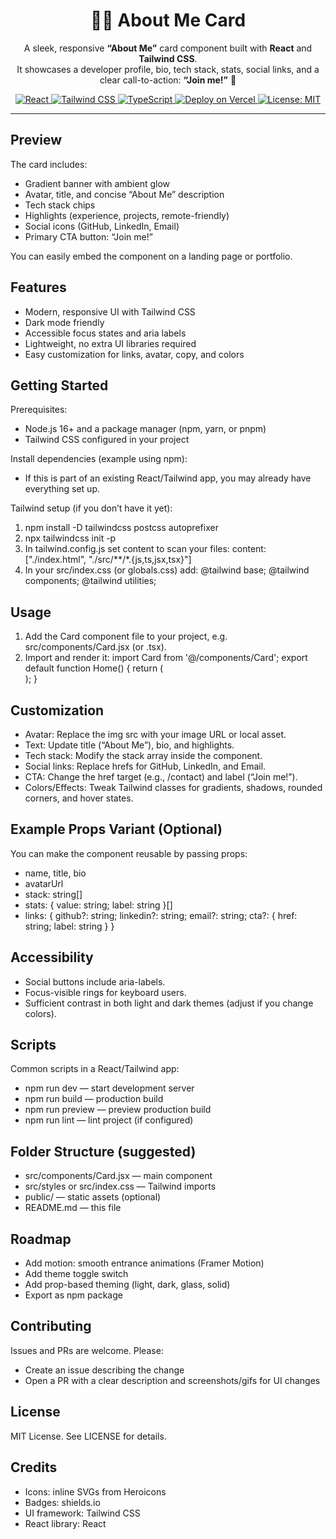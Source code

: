 <h1 align="center">👨‍💻 About Me Card</h1>

<p align="center">
  A sleek, responsive <b>“About Me”</b> card component built with <b>React</b> and <b>Tailwind CSS</b>.<br>
  It showcases a developer profile, bio, tech stack, stats, social links, and a clear call-to-action: <b>“Join me!”</b> 🚀
</p>

<p align="center">
  <!-- Tech Badges -->
  <a href="https://reactjs.org/" target="_blank">
    <img alt="React" src="https://img.shields.io/badge/React-20232A?logo=react&logoColor=61DAFB" />
  </a>
  <a href="https://tailwindcss.com/" target="_blank">
    <img alt="Tailwind CSS" src="https://img.shields.io/badge/Tailwind-0F172A?logo=tailwindcss&logoColor=38BDF8" />
  </a>
  <a href="https://www.typescriptlang.org/" target="_blank">
    <img alt="TypeScript" src="https://img.shields.io/badge/TypeScript-3178C6?logo=typescript&logoColor=fff" />
  </a>
  <a href="https://vercel.com/" target="_blank">
    <img alt="Deploy on Vercel" src="https://img.shields.io/badge/Deploy-Vercel-000?logo=vercel&logoColor=fff" />
  </a>
  <a href="https://opensource.org/licenses/MIT" target="_blank">
    <img alt="License: MIT" src="https://img.shields.io/badge/License-MIT-green.svg" />
  </a>
</p>

---
## Preview

The card includes:
- Gradient banner with ambient glow
- Avatar, title, and concise “About Me” description
- Tech stack chips
- Highlights (experience, projects, remote-friendly)
- Social icons (GitHub, LinkedIn, Email)
- Primary CTA button: “Join me!”

You can easily embed the component on a landing page or portfolio.

## Features

- Modern, responsive UI with Tailwind CSS
- Dark mode friendly
- Accessible focus states and aria labels
- Lightweight, no extra UI libraries required
- Easy customization for links, avatar, copy, and colors

## Getting Started

Prerequisites:
- Node.js 16+ and a package manager (npm, yarn, or pnpm)
- Tailwind CSS configured in your project

Install dependencies (example using npm):
- If this is part of an existing React/Tailwind app, you may already have everything set up.

Tailwind setup (if you don’t have it yet):
1. npm install -D tailwindcss postcss autoprefixer
2. npx tailwindcss init -p
3. In tailwind.config.js set content to scan your files:
   content: ["./index.html", "./src/**/*.{js,ts,jsx,tsx}"]
4. In your src/index.css (or globals.css) add:
   @tailwind base;
   @tailwind components;
   @tailwind utilities;

## Usage

1. Add the Card component file to your project, e.g. src/components/Card.jsx (or .tsx).
2. Import and render it:
   import Card from '@/components/Card';
   export default function Home() {
     return (
       <main className="min-h-screen bg-gradient-to-b from-white to-gray-50 dark:from-gray-900 dark:to-gray-950 p-6">
         <Card />
       </main>
     );
   }

## Customization

- Avatar: Replace the img src with your image URL or local asset.
- Text: Update title (“About Me”), bio, and highlights.
- Tech stack: Modify the stack array inside the component.
- Social links: Replace hrefs for GitHub, LinkedIn, and Email.
- CTA: Change the href target (e.g., /contact) and label (“Join me!”).
- Colors/Effects: Tweak Tailwind classes for gradients, shadows, rounded corners, and hover states.

## Example Props Variant (Optional)

You can make the component reusable by passing props:
- name, title, bio
- avatarUrl
- stack: string[]
- stats: { value: string; label: string }[]
- links: { github?: string; linkedin?: string; email?: string; cta?: { href: string; label: string } }

## Accessibility

- Social buttons include aria-labels.
- Focus-visible rings for keyboard users.
- Sufficient contrast in both light and dark themes (adjust if you change colors).

## Scripts

Common scripts in a React/Tailwind app:
- npm run dev — start development server
- npm run build — production build
- npm run preview — preview production build
- npm run lint — lint project (if configured)

## Folder Structure (suggested)

- src/components/Card.jsx — main component
- src/styles or src/index.css — Tailwind imports
- public/ — static assets (optional)
- README.md — this file

## Roadmap

- Add motion: smooth entrance animations (Framer Motion)
- Add theme toggle switch
- Add prop-based theming (light, dark, glass, solid)
- Export as npm package

## Contributing

Issues and PRs are welcome. Please:
- Create an issue describing the change
- Open a PR with a clear description and screenshots/gifs for UI changes

## License

MIT License. See LICENSE for details.

## Credits

- Icons: inline SVGs from Heroicons
- Badges: shields.io
- UI framework: Tailwind CSS
- React library: React
